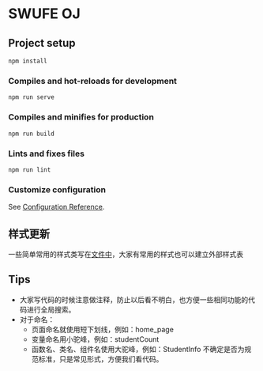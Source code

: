 # SWUFE OJ

## Project setup
```
npm install
```

### Compiles and hot-reloads for development
```
npm run serve
```

### Compiles and minifies for production
```
npm run build
```

### Lints and fixes files
```
npm run lint
```

### Customize configuration
See [Configuration Reference](https://cli.vuejs.org/config/).


## 样式更新

一些简单常用的样式类写在[文件中](src\assets\CSS\styles.css)，大家有常用的样式也可以建立外部样式表

## Tips
- 大家写代码的时候注意做注释，防止以后看不明白，也方便一些相同功能的代码进行全局搜索。
- 对于命名：
  *  页面命名就使用短下划线，例如：home_page
  *  变量命名用小驼峰，例如：studentCount
  *  函数名、类名、组件名使用大驼峰，例如：StudentInfo
  不确定是否为规范标准，只是常见形式，方便我们看代码。